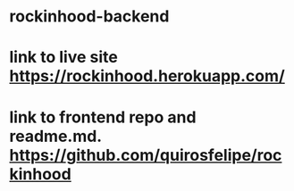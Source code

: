 # rockinhood-backend

# link to live site https://rockinhood.herokuapp.com/

# link to frontend repo and readme.md. https://github.com/quirosfelipe/rockinhood
